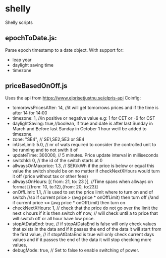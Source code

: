 # shelly
Shelly scripts
## epochToDate.js: 
Parse epoch timestamp to a date object.
With support for: 
* leap year
* daylight saving time
* timezone

## priceBasedOnOff.js
Uses the api from https://www.elprisetjustnu.se/elpris-api 
Coinfig:
* tomorowsPricesAfter: 14, //it will get tomorrows prices and if the time is after 14 for 14:00
* timezone: 1, //in positive or negative value e.g: 1 for CET or -6 for CST
* daylightSaving: true,//boolean, if true and date is after last Sunday in March and Before last Sunday in October 1 hour weill be added to timezone.
* zone: "SE4", // SE1,SE2,SE3 or SE4
* inUseLimit: 5.0, // nr of wats required to consider the controlled unit to be running and to not swith it of 
* updateTime: 300000, // 5 minutes. Price update interval in milliseconds
* switchId: 0, // the id of the switch starts at 0
* allwaysOnMaxprice: 1.3, // SEK/kWh if the price is below or equal this value the switch should be on no matter if checkNextXHours would turn it off (price without tax or other fees)
* allwaysOnHours: [{ from: 21, to: 23 }], //Time spans when allways on format [{from: 10, to:12},{from: 20, to:23}]
* onOffLimit: 1.1, // is used to set the price limit where to turn on and of switch
//so if current price > (avg price * onOffLimit)  then turn off
//and if current price <= (avg price * onOffLimit) then turn on
* checkNextXHours: 1, // check that the price do not go over the limit the next x hours if it is then switch off now,
// will check until a to price that will switch off or all hour have low price.
* stopAtDataEnd: true,
// if stopAtDataEnd is false will only check values that exists in the data and if it passes the end of the data it will start from the first value,
// if stopAtDataEnd is true will only check current days values and if it passes the end of the data it will stop checking more values,
* debugMode: true, // Set to false to enable switching of power.
